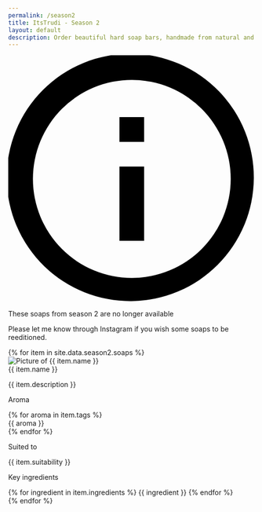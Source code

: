 ```yaml
---
permalink: /season2
title: ItsTrudi - Season 2
layout: default
description: Order beautiful hard soap bars, handmade from natural and vegan ingredients in Geneva, Switzerland.
---
```


<div class="bg-pink-50 border-t-4 border-pink-500 rounded-b text-pink-700 px-4 py-3 shadow-md mx-4 md:mx-20 mt-12" role="alert">
  <div class="flex">
    <svg class="h-6 w-6 text-teal mr-4" xmlns="http://www.w3.org/2000/svg" viewBox="0 0 20 20"><path d="M2.93 17.07A10 10 0 1 1 17.07 2.93 10 10 0 0 1 2.93 17.07zm12.73-1.41A8 8 0 1 0 4.34 4.34a8 8 0 0 0 11.32 11.32zM9 11V9h2v6H9v-4zm0-6h2v2H9V5z"/></svg>
    <div>
      <p class="font-bold">These soaps from season 2 are no longer available</p>
      <p class="text-sm">Please let me know through Instagram if you wish some soaps to be reeditioned.</p>
    </div>
  </div>
</div>

<div class="flex justify-center flex-wrap p-5">
    {% for item in site.data.season2.soaps %}
      <div class="max-w-sm rounded overflow-hidden shadow-lg my-2 m-5 mt-12 bg-white bg-opacity-75 transition duration-500 ease-in-out transform hover:scale-110">
          <picture>
            <source srcset="/assets/pictures/season2/{{ item.picture }}.webp" type="image/webp">
            <source srcset="/assets/pictures/season2/{{ item.picture }}.png" type="image/png"> 
            <img src="/assets/pictures/season2/{{ item.picture }}.png" alt="Picture of {{ item.name }}">
          </picture>
          <div class="px-6 pt-4 pb-4">
            <div class="font-bold text-xl mb-1">{{ item.name }}</div>
            <div class="divide-y-2">
                <p>{{ item.description }}</p>
                <div>
                    <p class="text-grey-darker text-base font-semibold">Aroma</p>
                    <div class="flex flex-wrap text-grey-darker text-base items-center">
                        {% for aroma in item.tags %}
                            <div class="rounded-full bg-gray-200 p-2 m-1 text-center">{{ aroma }}</div>
                        {% endfor %}
                    </div>
                </div>
                <div>
                    <p class="text-grey-darker text-base font-semibold">Suited to</p>
                    <p>{{ item.suitability }}</p>
                </div>
                <div>
                    <p class="text-grey-darker text-base font-semibold">Key ingredients</p>
                    <div class="flex flex-wrap text-grey-darker text-base items-center">
                        {% for ingredient in item.ingredients %}
                            <span class="inline-block bg-grey-lighter rounded-full px-3 py-1 text-sm font-semibold text-grey-darker mr-2">{{ ingredient }}</span>
                        {% endfor %}
                    </div>
                </div>
            </div>
          </div>
        </div>
    {% endfor %}
</div>

